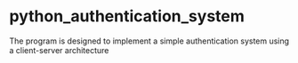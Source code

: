 # python_authentication_system
The program is designed to implement a simple authentication system using a client-server architecture
